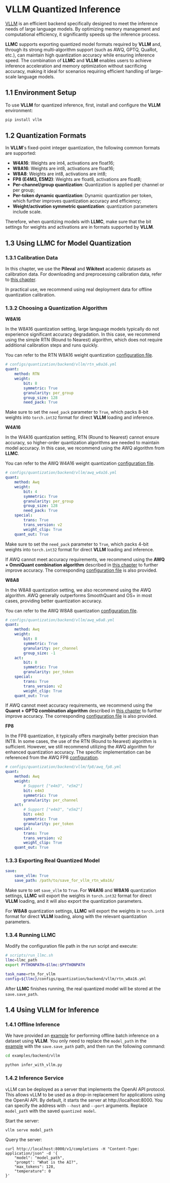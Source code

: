 
# VLLM Quantized Inference

[VLLM](https://github.com/vllm-project/vllm) is an efficient backend specifically designed to meet the inference needs of large language models. By optimizing memory management and computational efficiency, it significantly speeds up the inference process.

**LLMC** supports exporting quantized model formats required by **VLLM** and, through its strong multi-algorithm support (such as AWQ, GPTQ, QuaRot, etc.), can maintain high quantization accuracy while ensuring inference speed. The combination of **LLMC** and **VLLM** enables users to achieve inference acceleration and memory optimization without sacrificing accuracy, making it ideal for scenarios requiring efficient handling of large-scale language models.

## 1.1 Environment Setup

To use **VLLM** for quantized inference, first, install and configure the **VLLM** environment:

```bash
pip install vllm
```

## 1.2 Quantization Formats

In **VLLM**'s fixed-point integer quantization, the following common formats are supported:

- **W4A16**: Weights are int4, activations are float16;
- **W8A16**: Weights are int8, activations are float16;
- **W8A8**: Weights are int8, activations are int8;
- **FP8 (E4M3, E5M2)**: Weights are float8, activations are float8;
- **Per-channel/group quantization**: Quantization is applied per channel or per group;
- **Per-token dynamic quantization**: Dynamic quantization per token, which further improves quantization accuracy and efficiency;
- **Weight/activation symmetric quantization**: quantization parameters include scale.

Therefore, when quantizing models with **LLMC**, make sure that the bit settings for weights and activations are in formats supported by **VLLM**.

## 1.3 Using LLMC for Model Quantization

### 1.3.1 Calibration Data

In this chapter, we use the **Pileval** and **Wikitext** academic datasets as calibration data. For downloading and preprocessing calibration data, refer to [this chapter](https://llmc-en.readthedocs.io/en/latest/configs.html).

In practical use, we recommend using real deployment data for offline quantization calibration.

### 1.3.2 Choosing a Quantization Algorithm

**W8A16**

In the W8A16 quantization setting, large language models typically do not experience significant accuracy degradation. In this case, we recommend using the simple RTN (Round to Nearest) algorithm, which does not require additional calibration steps and runs quickly.

You can refer to the RTN W8A16 weight quantization [configuration file](https://github.com/ModelTC/llmc/tree/main/configs/quantization/backend/vllm/rtn_w8a16.yml).

```yaml
# configs/quantization/backend/vllm/rtn_w8a16.yml
quant:
    method: RTN
    weight:
        bit: 8
        symmetric: True
        granularity: per_group
        group_size: 128
        need_pack: True
```

Make sure to set the `need_pack` parameter to `True`, which packs 8-bit weights into `torch.int32` format for direct **VLLM** loading and inference.

**W4A16**

In the W4A16 quantization setting, RTN (Round to Nearest) cannot ensure accuracy, so higher-order quantization algorithms are needed to maintain model accuracy. In this case, we recommend using the AWQ algorithm from **LLMC**.

You can refer to the AWQ W4A16 weight quantization [configuration file](https://github.com/ModelTC/llmc/tree/main/configs/quantization/backend/vllm/awq_w4a16.yml).

```yaml
# configs/quantization/backend/vllm/awq_w4a16.yml
quant:
    method: Awq
    weight:
        bit: 4
        symmetric: True
        granularity: per_group
        group_size: 128
        need_pack: True
    special:
        trans: True
        trans_version: v2
        weight_clip: True
    quant_out: True  
```

Make sure to set the `need_pack` parameter to `True`, which packs 4-bit weights into `torch.int32` format for direct **VLLM** loading and inference.

If AWQ cannot meet accuracy requirements, we recommend using the **AWQ + OmniQuant combination algorithm** described in [this chapter](https://llmc-en.readthedocs.io/en/latest/practice/awq_omni.html) to further improve accuracy. The corresponding [configuration file](https://github.com/ModelTC/llmc/tree/main/configs/quantization/backend/vllm/w4a16_combin) is also provided.

**W8A8**

In the W8A8 quantization setting, we also recommend using the AWQ algorithm. AWQ generally outperforms SmoothQuant and OS+ in most cases, providing better quantization accuracy.

You can refer to the AWQ W8A8 quantization [configuration file](https://github.com/ModelTC/llmc/tree/main/configs/quantization/backend/vllm/awq_w8a8.yml).

```yaml
# configs/quantization/backend/vllm/awq_w8a8.yml
quant:
    method: Awq
    weight:
        bit: 8
        symmetric: True
        granularity: per_channel
        group_size: -1
    act:
        bit: 8
        symmetric: True
        granularity: per_token
    special:
        trans: True
        trans_version: v2
        weight_clip: True
    quant_out: True 
```

If AWQ cannot meet accuracy requirements, we recommend using the **Quarot + GPTQ combination algorithm** described in [this chapter](https://llmc-en.readthedocs.io/en/latest/practice/quarot_gptq.html) to further improve accuracy. The corresponding [configuration file](https://github.com/ModelTC/llmc/tree/main/configs/quantization/backend/vllm/w8a8_combin) is also provided.

**FP8**

In the FP8 quantization, it typically offers marginally better precision than INT8. In some cases, the use of the RTN (Round to Nearest) algorithm is sufficient. However, we still recommend utilizing the AWQ algorithm for enhanced quantization accuracy. The specific implementation can be referenced from the AWQ FP8 [configuration](https://github.com/ModelTC/llmc/tree/main/configs/quantization/backend/vllm/fp8/awq_fp8.yml).


```yaml
# configs/quantization/backend/vllm/fp8/awq_fp8.yml
quant:
    method: Awq
    weight:
        # Support ["e4m3", "e5m2"]
        bit: e4m3
        symmetric: True
        granularity: per_channel
    act:
        # Support ["e4m3", "e5m2"]
        bit: e4m3
        symmetric: True
        granularity: per_token
    special:
        trans: True
        trans_version: v2
        weight_clip: True
    quant_out: True
```

### 1.3.3 Exporting Real Quantized Model

```yaml
save:
    save_vllm: True
    save_path: /path/to/save_for_vllm_rtn_w8a16/
```

Make sure to set `save_vllm` to `True`. For **W4A16** and **W8A16** quantization settings, **LLMC** will export the weights in `torch.int32` format for direct **VLLM** loading, and it will also export the quantization parameters.

For **W8A8** quantization settings, **LLMC** will export the weights in `torch.int8` format for direct **VLLM** loading, along with the relevant quantization parameters.

### 1.3.4 Running LLMC

Modify the configuration file path in the run script and execute:

```bash
# scripts/run_llmc.sh
llmc=llmc_path
export PYTHONPATH=$llmc:$PYTHONPATH

task_name=rtn_for_vllm
config=${llmc}/configs/quantization/backend/vllm/rtn_w8a16.yml
```

After **LLMC** finishes running, the real quantized model will be stored at the `save.save_path`.

## 1.4 Using VLLM for Inference

### 1.4.1 Offline Inference

We have provided an [example](https://github.com/ModelTC/llmc/blob/main/examples/backend/vllm/infer_with_vllm.py) for performing offline batch inference on a dataset using **VLLM**. You only need to replace the `model_path` in the [example](https://github.com/ModelTC/llmc/blob/main/examples/backend/vllm/infer_with_vllm.py) with the `save.save_path` path, and then run the following command:

```bash
cd examples/backend/vllm

python infer_with_vllm.py
```

### 1.4.2 Inference Service

vLLM can be deployed as a server that implements the OpenAI API protocol. This allows vLLM to be used as a drop-in replacement for applications using the OpenAI API. By default, it starts the server at http://localhost:8000. You can specify the address with `--host` and `--port` arguments. Replace `model_path` with the saved `quantized model`.

Start the server:

```
vllm serve model_path 
```

Query the server:

```
curl http://localhost:8000/v1/completions -H "Content-Type: application/json" -d '{
    "model": "model_path",
    "prompt": "What is the AI?",
    "max_tokens": 128,
    "temperature": 0
}'
```
